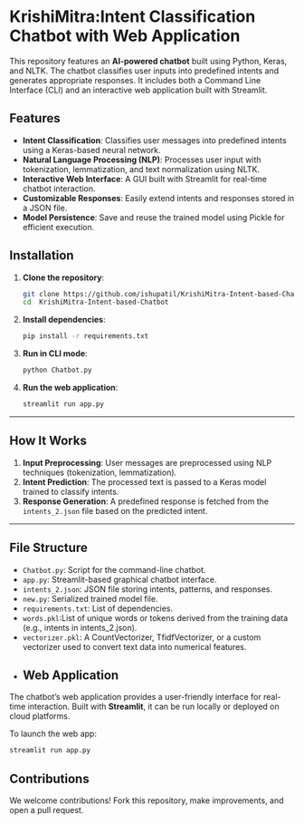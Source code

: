 # KrishiMitra:Intent Classification Chatbot with Web Application  

This repository features an **AI-powered chatbot** built using Python, Keras, and NLTK. The chatbot classifies user inputs into predefined intents and generates appropriate responses. It includes both a Command Line Interface (CLI) and an interactive web application built with Streamlit. 

## Features  

- **Intent Classification**: Classifies user messages into predefined intents using a Keras-based neural network.  
- **Natural Language Processing (NLP)**: Processes user input with tokenization, lemmatization, and text normalization using NLTK.  
- **Interactive Web Interface**: A GUI built with Streamlit for real-time chatbot interaction.  
- **Customizable Responses**: Easily extend intents and responses stored in a JSON file.  
- **Model Persistence**: Save and reuse the trained model using Pickle for efficient execution.  
## Installation  

1. **Clone the repository**:  
   ```bash  
   git clone https://github.com/ishupatil/KrishiMitra-Intent-based-Chatbot.git  
   cd  KrishiMitra-Intent-based-Chatbot
   ```  

2. **Install dependencies**:  
   ```bash  
   pip install -r requirements.txt  
   ```  

3. **Run in CLI mode**:  
   ```bash  
   python Chatbot.py  
   ```  

4. **Run the web application**:  
   ```bash  
   streamlit run app.py  
   ```  

---

## How It Works  

1. **Input Preprocessing**: User messages are preprocessed using NLP techniques (tokenization, lemmatization).  
2. **Intent Prediction**: The processed text is passed to a Keras model trained to classify intents.  
3. **Response Generation**: A predefined response is fetched from the `intents_2.json` file based on the predicted intent.  

---

## File Structure  

- `Chatbot.py`: Script for the command-line chatbot.  
- `app.py`: Streamlit-based graphical chatbot interface.  
- `intents_2.json`: JSON file storing intents, patterns, and responses.  
- `new.py`: Serialized trained model file.  
- `requirements.txt`: List of dependencies.
- `words.pkl`:List of unique words or tokens derived from the training data (e.g., intents in intents_2.json).
- `vectorizer.pkl`: A CountVectorizer, TfidfVectorizer, or a custom vectorizer used to convert text data into numerical features.
- ## Web Application  

The chatbot’s web application provides a user-friendly interface for real-time interaction. Built with **Streamlit**, it can be run locally or deployed on cloud platforms.  

To launch the web app:  
```bash  
streamlit run app.py  
```  
## Contributions  
We welcome contributions! Fork this repository, make improvements, and open a pull request.  

